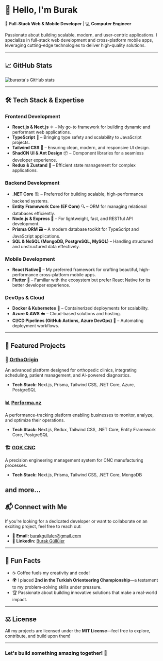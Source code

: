 # 👋 Hello, I'm Burak

🚀 **Full-Stack Web & Mobile Developer** | 💻 **Computer Engineer**  

Passionate about building scalable, modern, and user-centric applications. I specialize in full-stack web development and cross-platform mobile apps, leveraging cutting-edge technologies to deliver high-quality solutions.

---
## 📈 GitHub Stats
![buraxta's GitHub stats](https://github-readme-stats.vercel.app/api?username=buraxta&show_icons=true&theme=radical)

---

## 🛠️ Tech Stack & Expertise

### **Frontend Development**
- **React.js & Next.js** ⚛️ – My go-to framework for building dynamic and performant web applications.
- **TypeScript** 🔹 – Bringing type safety and scalability to JavaScript projects.
- **Tailwind CSS** 🎨 – Ensuring clean, modern, and responsive UI design.
- **ShadCN UI & Ant Design** 📦 – Component libraries for a seamless developer experience.
- **Redux & Zustand** 🌟 – Efficient state management for complex applications.

### **Backend Development**
- **.NET Core** 🏗️ – Preferred for building scalable, high-performance backend systems.
- **Entity Framework Core (EF Core)** 🔍 – ORM for managing relational databases efficiently.
- **Node.js & Express** 🚀 – For lightweight, fast, and RESTful API development.
- **Prisma ORM** 🗃️ – A modern database toolkit for TypeScript and JavaScript applications.
- **SQL & NoSQL (MongoDB, PostgreSQL, MySQL)** – Handling structured and unstructured data effectively.

### **Mobile Development**
-  **React Native**📱 – My preferred framework for crafting beautiful, high-performance cross-platform mobile apps.
- **Flutter** 🔧 – Familiar with the ecosystem but prefer React Native for its better developer experience.

### **DevOps & Cloud**
- **Docker & Kubernetes** 🐳 – Containerized deployments for scalability.
- **Azure & AWS** ☁️ – Cloud-based solutions and hosting.
- **CI/CD Pipelines (GitHub Actions, Azure DevOps)** 🚀 – Automating deployment workflows.


---

## 🌟 Featured Projects

### **🚀 [OrthoOrigin](https://www.orthoorigin.com/)**
An advanced platform designed for orthopedic clinics, integrating scheduling, patient management, and AI-powered diagnostics.
- **Tech Stack:** Next.js, Prisma, Tailwind CSS, .NET Core, Azure, PostgreSQL

### **📊 [Performa.nz](https://performanz.vercel.app/)**
A performance-tracking platform enabling businesses to monitor, analyze, and optimize their operations.
- **Tech Stack:** Next.js, Redux, Tailwind CSS, .NET Core, Entity Framework Core, PostgreSQL

### **🏗️ [GOK CNC](https://www.gokcnc.com/)**
A precision engineering management system for CNC manufacturing processes.
- **Tech Stack:** Next.js, Prisma, Tailwind CSS, .NET Core, MongoDB

and more...
---

## 📬 Connect with Me

If you're looking for a dedicated developer or want to collaborate on an exciting project, feel free to reach out:

- 📩 **Email:** [burakgulluler@gmail.com](mailto:burakgulluler@gmail.com)
- 💼 **LinkedIn:** [Burak Güllüler](https://www.linkedin.com/in/burak-gulluler/)

---

## 🎯 Fun Facts
- ☕ Coffee fuels my creativity and code!
- 🌍 I placed **2nd in the Turkish Orienteering Championship**—a testament to my problem-solving skills under pressure.
- 🏆 Passionate about building innovative solutions that make a real-world impact.

---

## ⚖️ License
All my projects are licensed under the **MIT License**—feel free to explore, contribute, and build upon them!

---

### **Let's build something amazing together! 🚀**
